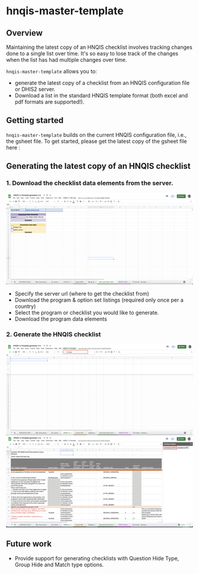 # hnqis-master-template

## Overview

Maintaining the latest copy of an HNQIS checklist involves tracking changes done to a single list over time. It's so easy to lose track of the changes when the list has had multiple changes over time.

`hnqis-master-template` allows you to:

- generate the latest copy of a checklist from an HNQIS configuration file or DHIS2 server.
- Download a list in the standard HNQIS template format (both excel and pdf formats are supported!). 

## Getting started

`hnqis-master-template` builds on the current HNQIS configuration file, i.e., the gsheet file. To get started, please get the latest copy of the gsheet file here <insertLink>:


## Generating the latest copy of an HNQIS checklist

### 1. Download the checklist data elements from the server. 

![setup](./img/setup.png)

- Specify the server url (where to get the checklist from)
- Download the program & option set listings (required only once per a country)
- Select the program or checklist you would like to generate.
- Download the program data elements

### 2. Generate the HNQIS checklist
![generatelist](./img/generatelist.png)
![downloadlist](./img/downloadlist.png)


## Future work

- Provide support for generating checklists with Question Hide Type, Group Hide and Match type options.


